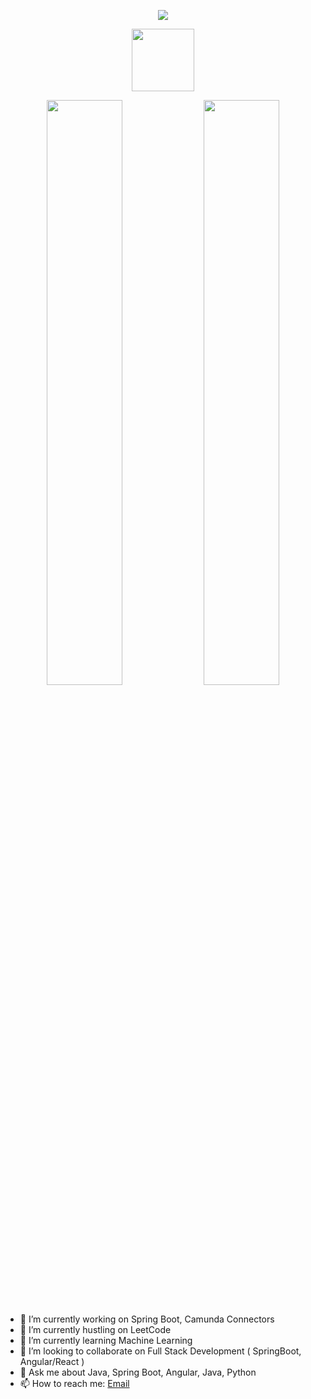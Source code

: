 <!--📊💬STATTITLE / 🌐WEBSITE: https://textanim.com/ -->
<p align="center">
<img src="https://i.imgur.com/YCw47Dm.gif">
<!--🖼️OCTOCAT-->
<p align="center">
<img src="https://media.giphy.com/media/IP7sarl7C5lSFCw9rG/giphy.gif"  width="100px" height="100px"></p>
<p align="center">
<img src="https://github-readme-stats.vercel.app/api?username=baibhavtripathi&show_icons=true&theme=tokyonight" width="49%">
<img src="https://github-readme-streak-stats.herokuapp.com?user=baibhavtripathi&theme=tokyonight&date_format=M%20j%5B%2C%20Y%5D" width="49%">

<br>
<br>


- 🔭 I’m currently working on Spring Boot, Camunda Connectors
- 🦄 I’m currently hustling on LeetCode
- 🌱 I’m currently learning Machine Learning
- 👯 I’m looking to collaborate on Full Stack Development ( SpringBoot, Angular/React )
- 💬 Ask me about Java, Spring Boot, Angular, Java, Python
- 📫 How to reach me: [Email](mailto:tripathi0954@gmail.com)
